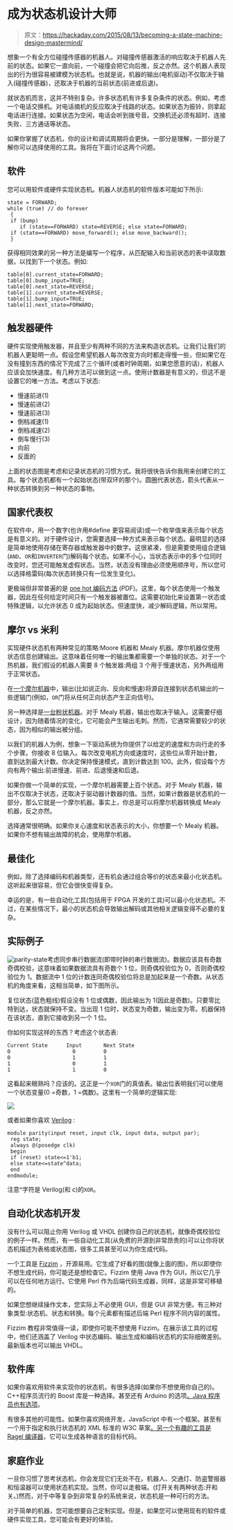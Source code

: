 # 成为状态机设计大师

> 原文：<https://hackaday.com/2015/08/13/becoming-a-state-machine-design-mastermind/>

想象一个有全方位碰撞传感器的机器人。对碰撞传感器激活的响应取决于机器人先前的状态。如果它一直向前，一个碰撞会把它向后推，反之亦然。这个机器人表现出的行为很容易被建模为状态机。也就是说，机器的输出(电机驱动)不仅取决于输入(碰撞传感器)，还取决于机器的当前状态(前进或后退)。

就状态机而言，这并不特别复杂。许多状态机有许多复杂条件的状态。例如，考虑一个电话交换机。对电话摘机的反应取决于线路的状态。如果状态为振铃，则拿起电话进行连接。如果状态为空闲，电话会听到拨号音。交换机还必须有超时、连接失败、三方通话等状态。

如果你掌握了状态机，你的设计和调试周期将会更快。一部分是理解，一部分是了解你可以选择使用的工具。我将在下面讨论这两个问题。

## 软件

您可以用软件或硬件实现状态机。机器人状态机的软件版本可能如下所示:

```
state = FORWARD;
while (true) // do forever
 {
 if (bump)
    if (state==FORWARD) state=REVERSE; else state=FORWARD;
 if (state==FORWARD) move_forward(); else move_backward();
 }
```

获得相同效果的另一种方法是编写一个程序，从匹配输入和当前状态的表中读取数据，以找到下一个状态。例如:

```
table[0].current_state=FORWARD;
table[0].bump_input=TRUE;
table[0].next_state=REVERSE;
table[1].current_state=REVERSE;
table[1].bump_input=TRUE;
table[1].next_state=FORWARD;
```

## 触发器硬件

硬件实现使用触发器，并且至少有两种不同的方法来构造状态机。让我们让我们的机器人更聪明一点。假设您希望机器人每次改变方向时都走得慢一些，但如果它在没有撞到东西的情况下完成了三个循环(或者时钟周期，如果您愿意的话)，机器人应该会加快速度。有几种方法可以做到这一点。使用计数器是有意义的，但这不是设置它的唯一方法。考虑以下状态:

*   慢速前进(1)
*   慢速前进(2)
*   慢速前进(3)
*   倒档减速(1)
*   倒档减速(2)
*   倒车慢行(3)
*   向前
*   反面的

上面的状态图是考虑和记录状态机的习惯方式。我将很快告诉你我用来创建它的工具。每个状态机都有一个起始状态(带双环的那个)。圆圈代表状态，箭头代表从一种状态转换到另一种状态的事物。

## 国家代表权

在软件中，用一个数字(也许用#define 更容易阅读)或一个枚举值来表示每个状态是有意义的。对于硬件设计，您需要选择一种方式来表示每个状态。最明显的选择是简单地使用存储在寄存器或触发器中的数字。这很紧凑，但是需要使用组合逻辑(`AND`、`OR`和`INVERTER`门)解码每个状态。如果不小心，当状态表示中的多个位同时改变时，您还可能触发虚假状态。当然，状态没有理由必须使用顺序号，所以您可以选择格雷码(每次状态转换只有一位发生变化)。

更极端但非常普遍的是 [one hot 编码方法](http://www.unm.edu/~zbaker/ece238/slides/19.pdf) (PDF)。这里，每个状态使用一个触发器，因此在任何给定时间只有一个触发器被置位。这需要初始化来设置第一状态或特殊逻辑，以允许状态 0 成为起始状态。但速度快，减少解码逻辑，所以常用。

## 摩尔 vs 米利

实现硬件状态机有两种常见的策略:Moore 机器和 Mealy 机器。摩尔机器仅使用状态信息创建输出。这意味着任何唯一的输出集都需要一个单独的状态。对于一个热机器，我们假设的机器人需要 8 个触发器:两组 3 个用于慢速状态，另外两组用于正常状态。

在[一个摩尔机器](https://en.wikipedia.org/wiki/Moore_machine)中，输出(比如说正向、反向和慢速)将源自连接到状态机输出的一些逻辑门(例如，`OR`门将从任何正向状态产生正向信号)。

另一种选择是[一台粉状机器](https://en.wikipedia.org/wiki/Mealy_machine)。对于 Mealy 机器，输出也取决于输入。这需要仔细设计，因为随着情况的变化，它可能会产生输出毛刺。然而，它通常需要较少的状态，因为相似的输出被分组。

以我们的机器人为例，想象一下驱动系统为你提供了以给定的速度和方向行走的多个步骤。你接收 8 位输入。每次改变电机方向或速度时，这些位从零开始计数，直到达到最大计数。你决定保持慢速模式，直到计数达到 100。此外，假设每个方向有两个输出:前进慢速、前进、后退慢速和后退。

如果你做一个简单的实现，一个摩尔机器需要上百个状态。对于 Mealy 机器，输出不仅取决于状态，还取决于驱动器计数器的值。当然，如果计数器是状态机的一部分，那么它就是一个摩尔机器。事实上，你总是可以将摩尔机器转换成 Mealy 机器，反之亦然。

选择通常很明确。如果你关心速度和状态表示的大小，你想要一个 Mealy 机器。如果你不想有输出故障的机会，使用摩尔机器。

## 最佳化

例如，除了选择编码和机器类型，还有机会通过组合等价的状态来最小化状态机。这听起来很容易，但它会很快变得复杂。

幸运的是，有一些自动化工具(包括用于 FPGA 开发的工具)可以最小化状态机。不过，在某些情况下，最小的状态机会导致输出解码或其他相关逻辑变得不必要的复杂。

## 实际例子

![parity-state](img/569374c836d0967c7986cbaa627bd934.png)考虑同步串行数据流(即带时钟的串行数据流)。数据应该具有奇数奇偶校验，这意味着如果数据流具有奇数个 1 位，则奇偶校验位为 0，否则奇偶校验位为 1。数据流中 1 位的计数连同奇偶校验位将总是加起来是一个奇数。从状态机的角度来看，这相当简单，如下图所示。

复位状态(蓝色粗线)假设没有 1 位或偶数，因此输出为 1(因此是奇数)。只要零比特到达，状态就保持不变。当出现 1 位时，状态变为奇数，输出变为零。机器保持在该状态，直到它接收到另一个 1 位。

你如何实现这样的东西？考虑这个状态表:

```
Current State      Input       Next State
0                    0         0
0                    1         1
1                    0         1
1                    1         0

```

这看起来眼熟吗？应该的。这正是一个`XOR`门的真值表。输出位表明我们可以使用一个状态变量(0 =奇数，1 =偶数)。这里有一个简单的逻辑实现:

![](img/6c68395fd5edfec066d0170aed037c17.png)

或者如果你喜欢 [Verilog](http://www.edaplayground.com/x/JUw) :

```
module parity(input reset, input clk, input data, output par);
 reg state;
 always @(posedge clk)
 begin
 if (reset) state<=1'b1;
 else state<=state^data;
 end
endmodule;
```

注意^字符是 Verilog(和 c)的`XOR`。

## 自动化状态机开发

没有什么可以阻止你用 Verilog 或 VHDL 创建你自己的状态机，就像奇偶校验位的例子一样。然而，有一些自动化工具(从免费的开源到非常昂贵的)可以让你将状态机描述为表格或状态图，很多工具甚至可以为你生成代码。

一个工具是 [Fizzim](http://www.fizzim.com) ，开源易用。它生成了好看的图(就像上面的图)，所以即使你不想生成代码，你可能还是想检查它。Fizzim 使用 Java 作为 GUI，所以它几乎可以在任何地方运行。它使用 Perl 作为后端代码生成器，同样，这是非常可移植的。

如果您想继续操作文本，您实际上不必使用 GUI，但是 GUI 非常方便。有三种对象类型:状态机、状态和转换。每个元素都有描述后端 Perl 程序不同内容的属性。

Fizzim 教程非常值得一读，即使你可能不想使用 Fizzim。在展示该工具的过程中，他们还涵盖了 Verilog 中状态编码、输出生成和编码状态机的实际细微差别。最新版本也可以输出 VHDL。

## 软件库

如果你喜欢用软件来实现你的状态机，有很多选择(如果你不想使用你自己的)。C++程序员流行的 Boost 库是一种选择。甚至还有 Arduino 的选项[。Java 程序员](http://playground.arduino.cc/Code/FiniteStateMachine)[也有选项](https://github.com/oxo42/stateless4j)。

有很多其他的可能性。如果你喜欢网络开发，JavaScript 中有一个框架。甚至有一个用于指定和执行状态机的 XML 标准的 W3C 草案[。另一个有趣的工具是](http://commons.apache.org/proper/commons-scxml/) [Ragel 编译器](http://www.colm.net/open-source/ragel/)，它可以生成各种语言的目标代码。

## 家庭作业

一旦你习惯了思考状态机，你会发现它们无处不在。机器人、交通灯、防盗警报器和恒温器可以使用状态机实现。当然，你可以走极端。(灯开关有两种状态:开和关。)然而，对于中等复杂到非常复杂的系统来说，状态机是一种可行的方法。

对于简单的机器，您可能想要自己定制实现。但是，如果您可以使用现有的软件或硬件实现工具，您可能会有更好的体验。